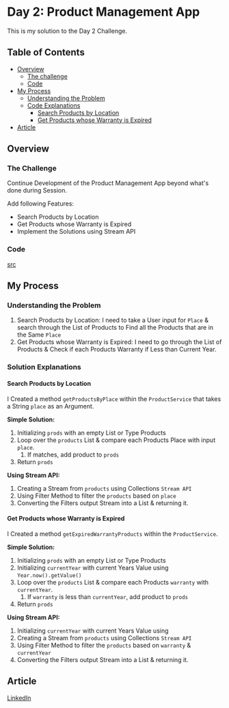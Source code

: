 # Day 2: Product Management App

This is my solution to the Day 2 Challenge.

## Table of Contents

- [Overview](#overview)
  - [The challenge](#the-challenge)
  - [Code](#code)
- [My Process](#my-process)
  - [Understanding the Problem](#understanding-the-problem)
  - [Code Explanations](#code-explanation)
    - [Search Products by Location](#search-products-by-location)
    - [Get Products whose Warranty is Expired](#get-products-whose-warranty-is-expired)
- [Article](#article)

## Overview

### The Challenge

Continue Development of the Product Management App beyond what's done during
Session.

Add following Features:

- Search Products by Location
- Get Products whose Warranty is Expired
- Implement the Solutions using Stream API

### Code

[src](./Product-Management-App/src)

## My Process

### Understanding the Problem

1. Search Products by Location: I need to take a User input for `Place` & search
   through the List of Products to Find all the Products that are in the Same
   `Place`
2. Get Products whose Warranty is Expired: I need to go through the List of
   Products & Check if each Products Warranty if Less than Current Year.

### Solution Explanations

#### Search Products by Location

I Created a method `getProductsByPlace` within the `ProductService` that takes a
String `place` as an Argument.

**Simple Solution:**

1. Initializing `prods` with an empty List or Type Products
2. Loop over the `products` List & compare each Products Place with input
   `place`.
   1. If matches, add product to `prods`
3. Return `prods`

**Using Stream API:**

1. Creating a Stream from `products` using Collections `Stream API`
2. Using Filter Method to filter the `products` based on `place`
3. Converting the Filters output Stream into a List & returning it.

#### Get Products whose Warranty is Expired

I Created a method `getExpiredWarrantyProducts` within the `ProductService`.

**Simple Solution:**

1. Initializing `prods` with an empty List or Type Products
2. Initializing `currentYear` with current Years Value using
   `Year.now().getValue()`
3. Loop over the `products` List & compare each Products `warranty` with
   `currentYear`.
   1. If `warranty` is less than `currentYear`, add product to `prods`
4. Return `prods`

**Using Stream API:**

1. Initializing `currentYear` with current Years Value using
2. Creating a Stream from `products` using Collections `Stream API`
3. Using Filter Method to filter the `products` based on `warranty` &
   `currentYear`
4. Converting the Filters output Stream into a List & returning it.

## Article

[LinkedIn](https://www.linkedin.com/pulse/java-stream-api-functional-interface-shivangam-soni)
